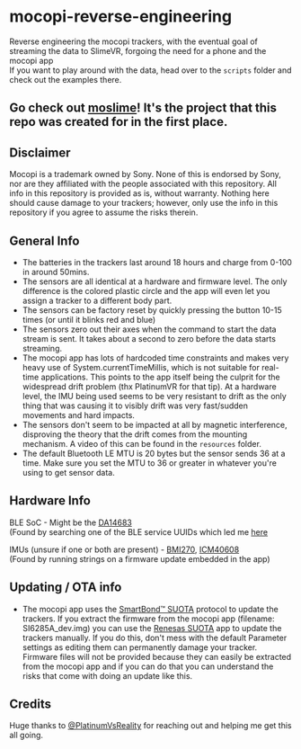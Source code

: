 # mocopi-reverse-engineering
Reverse engineering the mocopi trackers, with the eventual goal of streaming the data to SlimeVR, forgoing the need for a phone and the mocopi app\
If you want to play around with the data, head over to the `scripts` folder and check out the examples there.

## Go check out [moslime](https://github.com/lmore377/moslime)! It's the project that this repo was created for in the first place.

## Disclaimer
Mocopi is a trademark owned by Sony. None of this is endorsed by Sony, nor are they affiliated with the people associated with this repository. All info in this repository is provided as is, without warranty. Nothing here should cause damage to your trackers; however, only use the info in this repository if you agree to assume the risks therein.

## General Info
- The batteries in the trackers last around 18 hours and charge from 0-100 in around 50mins.
- The sensors are all identical at a hardware and firmware level. The only difference is the colored plastic circle and the app will even let you assign a tracker to a different body part.
- The sensors can be factory reset by quickly pressing the button 10-15 times (or until it blinks red and blue)
- The sensors zero out their axes when the command to start the data stream is sent. It takes about a second to zero before the data starts streaming.
- The mocopi app has lots of hardcoded time constraints and makes very heavy use of System.currentTimeMillis, which is not suitable for real-time applications. This points to the app itself being the culprit for the widespread drift problem (thx PlatinumVR for that tip). At a hardware level, the IMU being used seems to be very resistant to drift as the only thing that was causing it to visibly drift was very fast/sudden movements and hard impacts.
- The sensors don't seem to be impacted at all by magnetic interference, disproving the theory that the drift comes from the mounting mechanism. A video of this can be found in the `resources` folder.
- The default Bluetooth LE MTU is 20 bytes but the sensor sends 36 at a time. Make sure you set the MTU to 36 or greater in whatever you're using to get sensor data.

## Hardware Info
BLE SoC - Might be the [DA14683](https://www.renesas.com/us/en/products/wireless-connectivity/bluetooth-low-energy/da14683-smartbond-bluetooth-low-energy-50-soc-enhanced-security) \
(Found by searching one of the BLE service UUIDs which led me [here](http://bbs.eeworld.com.cn/thread-822943-1-1.html)

IMUs (unsure if one or both are present) - [BMI270](https://www.bosch-sensortec.com/media/boschsensortec/downloads/product_flyer/bst-bmi270-fl000.pdf), [ICM40608](https://static6.arrow.com/aropdfconversion/c4a55e5ba65360490f9914c80186aa28bc5c3857/icm-40608.pdf)\
(Found by running strings on a firmware update embedded in the app)


## Updating / OTA info
- The mocopi app uses the [SmartBond™ SUOTA](https://lpccs-docs.renesas.com/Tutorial_SDK6/suota_overview.html) protocol to update the trackers. If you extract the firmware from the mocopi app (filename: SI6285A_dev.img) you can use the [Renesas SUOTA](https://play.google.com/store/apps/details?id=com.dialog.suota) app to update the trackers manually. If you do this, don't mess with the default Parameter settings as editing them can permanently damage your tracker. Firmware files will not be provided because they can easily be extracted from the mocopi app and if you can do that you can understand the risks that come with doing an update like this.

## Credits
Huge thanks to [@PlatinumVsReality](https://github.com/PlatinumVsReality) for reaching out and helping me get this all going.
